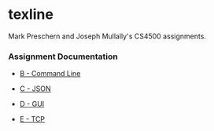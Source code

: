 # texline

Mark Preschern and Joseph Mullally's CS4500 assignments.

### Assignment Documentation

* [B - Command Line](B/Other/README.md)

* [C - JSON](C/Other/README.md)

* [D - GUI](D/Other/README.md)

* [E - TCP](E/Other/README.md)

